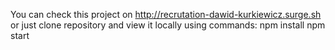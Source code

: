 You can check this project on http://recrutation-dawid-kurkiewicz.surge.sh
or just clone repository and view it locally using commands: 
npm install
npm start
